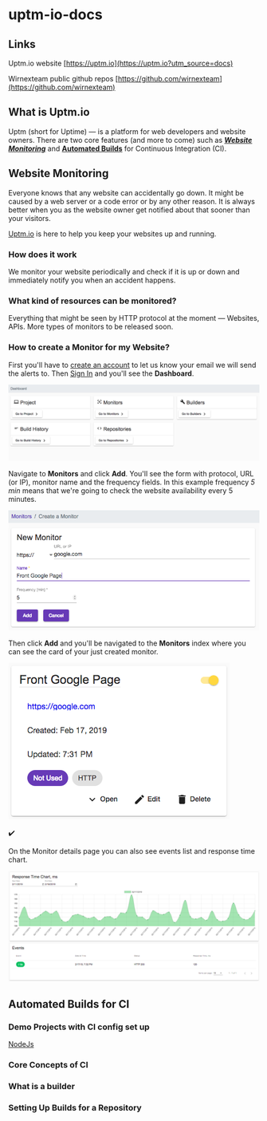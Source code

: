 # uptm-io-docs

## Links

Uptm.io website [https://uptm.io](https://uptm.io?utm_source=docs)

Wirnexteam public github repos [https://github.com/wirnexteam](https://github.com/wirnexteam)

## What is Uptm.io

Uptm (short for Uptime) &mdash; is a platform for web developers and website owners. There are two core features (and more to come) such as [***Website Monitoring***](#website-monitoring) and [**Automated Builds**](#continuous-integration) for Continuous Integration (CI).

## Website Monitoring

Everyone knows that any website can accidentally go down.
It might be caused by a web server or a code error or by any other reason.
It is always better when you as the website owner get notified about that sooner than your visitors.

[Uptm.io](https://uptm.io?utm_source=docs) is here to help you keep your websites up and running.

### How does it work
We monitor your website periodically and check if it is up or down and immediately notify you when an accident happens.

### What kind of resources can be monitored?
Everything that might be seen by HTTP protocol at the moment &mdash; Websites, APIs. More types of monitors to be released soon.

### How to create a Monitor for my Website?

First you'll have to [create an account](https://login.uptm.io/signup?utm_source=docs) to let us know your email we will send the alerts to.
Then [Sign In](https://login.uptm.io/signin?utm_source=docs) and you'll see the **Dashboard**.

![Dashboard](/img/dashboard.png)


Navigate to **Monitors** and click **Add**.
You'll see the form with protocol, URL (or IP), monitor name and the frequency fields.
In this example frequency _5 min_ means that we're going to check the website availability every 5 minutes.

![Create a Monitor](/img/create-a-monitor.png)


Then click **Add** and you'll be navigated to the **Monitors** index where you can see the card of your just created monitor.

![Monitor](/img/monitor-card.png)

:heavy_check_mark:

On the Monitor details page you can also see events list and response time chart.

![Monitor Details](/img/monitor-details.png)

 
## Automated Builds for CI

### Demo Projects with CI config set up

[NodeJs](https://github.com/wirnexteam/demo-ci-nodejs) 

### Core Concepts of CI

### What is a builder

### Setting Up Builds for a Repository


